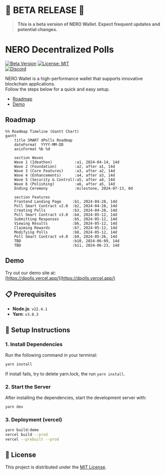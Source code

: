 # 🚨 **BETA RELEASE** 🚨

> **This is a beta version of NERO Wallet. Expect frequent updates and potential changes.**  

# NERO Decentralized Polls

[![Beta Version](https://img.shields.io/badge/version-beta-orange.svg)](#)
[![License: MIT](https://img.shields.io/badge/License-MIT-blue.svg)](LICENSE)  
[![Discord](https://img.shields.io/discord/your-discord-id-here?label=Discord)](https://discord.gg/nerochainofficial)

NERO Wallet is a high-performance wallet that supports innovative blockchain applications.  
Follow the steps below for a quick and easy setup.


* [Roadmap](#roadmap)
* [Demo](#demo)

## Roadmap

```mermaid
%% Roadmap Timeline (Gantt Chart)
gantt
    title SMART dPolls Roadmap
    dateFormat  YYYY-MM-DD
    axisFormat %b %d

    section Waves
    Wave 1 (Ideathon)          :a1, 2024-04-14, 14d
    Wave 2 (Foundation)        :a2, after a1, 14d
    Wave 3 (Core Features)     :a3, after a2, 14d
    Wave 4 (Enhancements)      :a4, after a3, 14d
    Wave 5 (Security & Control):a5, after a4, 14d
    Wave 6 (Polishing)         :a6, after a5, 14d
    Ending Ceremony            :milestone, 2024-07-13, 0d

    section Features
    Frontend Landing Page     :b1, 2024-04-28, 14d
    Poll Smart Contract v2.0  :b2, 2024-04-28, 14d
    Creating Polls            :b3, 2024-04-28, 14d
    Poll Smart Contract v3.0  :b4, 2024-05-12, 14d
    Submitting Responses      :b5, 2024-05-12, 14d
    Viewing Results           :b6, 2024-05-12, 14d
    Claiming Rewards          :b7, 2024-05-12, 14d
    Modifying Polls           :b8, 2024-05-12, 14d
    Poll Smart Contract v4.0  :b9, 2024-05-26, 14d
    TBD                       :b10, 2024-06-09, 14d
    TBD                       :b11, 2024-06-23, 14d
```

## Demo

Try out our demo site at:  
[https://dpolls.vercel.app/](https://dpolls.vercel.app/)

## 📋 Prerequisites

- **Node.js**: `v22.4.1`
- **Yarn**: `v3.8.3`

## 🚀 Setup Instructions

### 1. Install Dependencies

Run the following command in your terminal:

```bash
yarn install
```

If install fails, try to delete yarn.lock, the run `yarn install`.

### 2. Start the Server

After installing the dependencies, start the development server with:

```bash
yarn dev
```

### 3. Deployment (vercel)

```bash
yarn build:demo
vercel build --prod
vercel --prebuilt --prod
```

## 📄 License

This project is distributed under the [MIT License](LICENSE).

